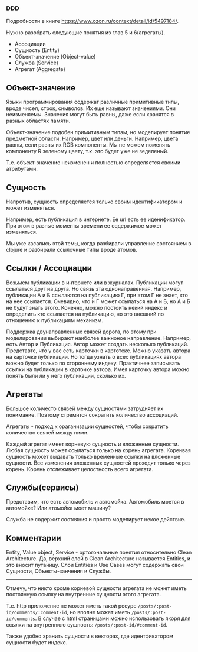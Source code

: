 ### DDD

Подробности в книге https://www.ozon.ru/context/detail/id/5497184/.

Нужно разобрать следующие понятия из глав 5 и 6(агрегаты).

+ Ассоциации
+ Сущность (Entity)
+ Объект-значение (Object-value)
+ Служба (Service)
+ Агрегат (Aggregate)

## Объект-значение

Языки программирования содержат различные примитивные типы, вроде чисел, строк, символов.
Их еще называют значениями. Они неизменяемы. Значения могут быть равны, даже если хранятся
в разных областях памяти.

Объект-значение подобен примитивным типам, но моделирует понятие предметной области.
Например, цвет или деньги. Например, цвета равны, если равны их RGB компоненты.
Мы не можем поменять компоненту R зеленому цвету, т.к. это будет уже не зеделеный.

Т.е. объект-значение неизменен и полностью определяется своими атрибутами.

## Сущность

Напротив, сущность определяется только своим идентификатором и может изменяться.

Например, есть публикация в интернете. Ее url есть ее иденификатор. При этом в разные моменты времени
ее содержимое может изменяться.

Мы уже касались этой темы, когда разбирали управление состоянием в clojure и разбирали ссылочные
типы вроде атомов.

## Ссылки / Ассоциации

Возьмем публикации в интернете или в журналах. Публикации могут ссылаться друг на друга.
Но связь эта однонаправенная. Например, публикации А и Б ссылаются на публикацию Г,
при этом Г не знает, кто на нее ссылается. Очевидно, что и Г может ссылаться на А и Б, но
А и Б не будут знать этого. Конечно, можно постоить некий индекс и определить кто ссылается
на публикацию, но это внешний по отношению к публикациям механизм.

Поддержка двунаправленных связей дорога, по этому при моделировании выбирают наиболее важноное
направление. Например, есть Автор и Публикация. Автор может создать несколько публикаций.
Представте, что у вас есть карточки в картотеке. Можно указать автора на карточке публикации.
Но тогда узнать о всех публикациях автора можно будет только по стороннему индеку.
Практичнее записывать ссылки на публикации в карточке автора. Имея карточку автора можно
понять были ли у него публикации, сколько их.

## Агрегаты

Большое количесто связей между сущностями затрудняет их понимание. Поэтому стремятся сократить
количество ассоциаций.

Агрегаты - подход к ораганизации сущностей, чтобы сократить количество связей между ними.

Каждый агрегат имеет корневую сущность и вложенные сущности.
Любая сущность может ссылаться только на корень агрегата.
Коренвая сущность может выдавать только временные ссылки на вложенные сущности.
Все изменения вложенных сущностей проходят только через корень.
Корень отслеживает целостность всего агрегата.

## Службы(сервисы)

Представим, что есть автомобиль и автомойка.
Автомобиль моется в автомойке? Или атомойка моет машину?

Служба не содержит состояния и просто моделирует некое действие.


## Комментарии

Entity, Value object, Service - ортогональные понятия относительно Clean Architecture.
Да, верхний слой в Clean Architecture называется Entities, и это вносит путаницу.
Слои Entities и Use Cases могут содержать свои Сущности, Объекты-занчения и Службы.

***

Отмечу, что никто кроме корневой сущности агрегата не может иметь постоянную ссылку на
внутренние сущности этого агрегата.

Т.е. http приложение не может иметь такой ресурс `/posts/:post-id/comments/:comment-id`,
но вполне может иметь `/posts/:post-id/comments`.
В случае с html страницами можно использовать якоря для ссылки на внутреннюю сущность:
`/posts/:post-id/#comment-id`.

Также удобно хранить сущности в векторах, где идентфикатором сущности будет индекс.
